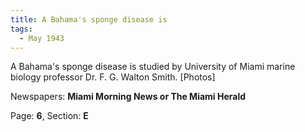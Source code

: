 ```yaml
---  
title: A Bahama's sponge disease is  
tags:  
  - May 1943  
---  
```

  
A Bahama's sponge disease is studied by University of Miami marine biology professor Dr. F. G. Walton Smith. [Photos]  
  
Newspapers: **Miami Morning News or The Miami Herald**  
  
Page: **6**, Section: **E** 
